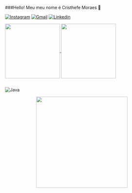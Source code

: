 ###Hello! Meu meu nome é Cristhefe Moraes 👋



[![Instagram](https://img.shields.io/badge/Instagram-E4405F?style=for-the-badge&logo=instagram&logoColor=white)](https://https://www.instagram.com/cristhefe_moraes/)
[![Gmail](https://img.shields.io/badge/Gmail-D14836?style=for-the-badge&logo=gmail&logoColor=white)](mailto:cristhefeferreira@gmail.com)
[![Linkedin](https://img.shields.io/badge/LinkedIn-0077B5?style=for-the-badge&logo=linkedin&logoColor=white)](https://https://www.linkedin.com/in/cristhefe-ferreira-553690218/)

<div>
  <a href="https://github.com/cristhefe">
    <img height="180em" align="center" src="https://github-readme-stats.vercel.app/api?username=cristhefe&show_icons=true&theme=react" />
    <img height="180em" align="center" src="https://github-readme-stats.vercel.app/api/top-langs/?username=cristhefe&layout=demo&theme=react" />
  </a> 



 ##
 
 </div>
 
 ![Java](https://img.shields.io/badge/Java-ED8B00?style=for-the-badge&logo=java&logoColor=white)


 
 <div align="center"> 
<img height="300em"src="https://cdna.artstation.com/p/assets/images/images/035/693/656/original/gwyneth-balucio-hello-world.gif?1615642877" alt"hello world"> <br><br><br>
</div> 
 

